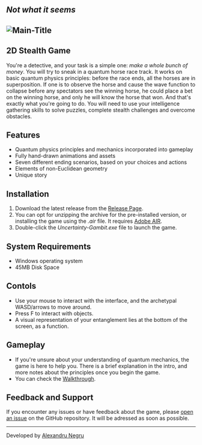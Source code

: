 ## _Not what it seems_
![Main-Title](https://user-images.githubusercontent.com/37226910/224513896-54e52ce8-96ff-4e7a-bce3-9d419a99d614.png)
---
## 2D Stealth Game
You're a detective, and your task is a simple one: _make a whole bunch of money_.
You will try to sneak in a quantum horse race track. It works on basic quantum physics principles: before the race ends, all the horses are in superposition. If one is to observe the horse and cause the wave function to collapse before any spectators see the winning horse, he could place a bet on the winning horse, and only he will know the horse that won. And that's exactly what you're going to do. You will need to use your intelligence gathering skills to solve puzzles, complete stealth challenges and overcome obstacles.

## Features
- Quantum physics principles and mechanics incorporated into gameplay
- Fully hand-drawn animations and assets
- Seven different ending scenarios, based on your choices and actions
- Elements of non-Euclidean geometry
- Unique story

## Installation

1. Download the latest release from the [Release Page](https://github.com/BlackAlexander/uncertainty-gambit/releases).
2. You can opt for unzipping the archive for the pre-installed version, or installing the game using the _.air_ file. It requires [Adobe AIR](https://airsdk.harman.com/runtime).
3. Double-click the _Uncertainty-Gambit.exe_ file to launch the game.

## System Requirements

- Windows operating system
- 45MB Disk Space

## Contols

- Use your mouse to interact with the interface, and the archetypal WASD/arrows to move around.
- Press F to interact with objects.
- A visual representation of your entanglement lies at the bottom of the screen, as a function.

## Gameplay

- If you're unsure about your understanding of quantum mechanics, the game is here to help you. There is a brief explanation in the intro, and more notes about the principles once you begin the game.
- You can check the [Walkthrough](https://github.com/BlackAlexander/uncertainty-gambit/tree/main/Trivia%20%26%20Walkthrough).

## Feedback and Support

If you encounter any issues or have feedback about the game, please [open an issue](https://github.com/BlackAlexander/uncertainty-gambit/issues) on the GitHub repository. It will be adressed as soon as possible.

---

Developed by [Alexandru Negru](https://github.com/BlackAlexander)
